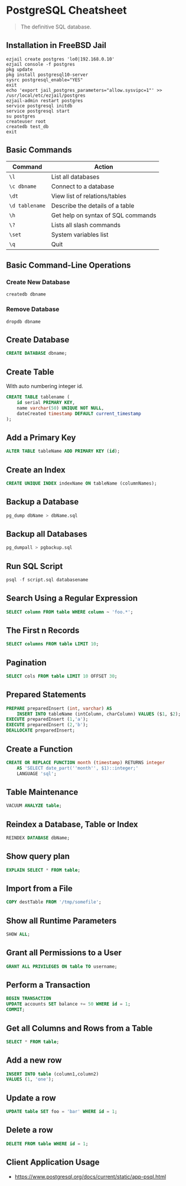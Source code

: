 # PostgreSQL Cheatsheet

> The definitive SQL database.

## Installation in FreeBSD Jail

```
ezjail create postgres 'lo0|192.168.0.10'
ezjail console -f postgres
pkg update
pkg install postgresql10-server
sysrc postgresql_enable="YES"
exit
echo 'export jail_postgres_parameters="allow.sysvipc=1"' >> /usr/local/etc/ezjail/postgres
ezjail-admin restart postgres
service postgresql initdb
service postgresql start
su postgres
createuser root
createdb test_db
exit
```

## Basic Commands

Command        | Action
-------------- | ----------------------------------
`\l`           | List all databases
`\c dbname`    | Connect to a database
`\dt`          | View list of relations/tables
`\d tablename` | Describe the details of a table
`\h`           | Get help on syntax of SQL commands
`\?`           | Lists all slash commands
`\set`         | System variables list
`\q`           | Quit

## Basic Command-Line Operations

### Create New Database

```
createdb dbname
```

### Remove Database

```
dropdb dbname
```

## Create Database
```sql
CREATE DATABASE dbname;
```

## Create Table
With auto numbering integer id.
```sql
CREATE TABLE tablename (
    id serial PRIMARY KEY,
    name varchar(50) UNIQUE NOT NULL,
    dateCreated timestamp DEFAULT current_timestamp
);
```

## Add a Primary Key
```sql
ALTER TABLE tableName ADD PRIMARY KEY (id);
```

## Create an Index
```sql
CREATE UNIQUE INDEX indexName ON tableName (columnNames);
```

## Backup a Database
```sql
pg_dump dbName > dbName.sql
```

## Backup all Databases
```sql
pg_dumpall > pgbackup.sql
```

## Run SQL Script
```sql
psql -f script.sql databasename
```

## Search Using a Regular Expression
```sql
SELECT column FROM table WHERE column ~ 'foo.*';
```

## The First n Records
```sql
SELECT columns FROM table LIMIT 10;
```

## Pagination
```sql
SELECT cols FROM table LIMIT 10 OFFSET 30;
```

## Prepared Statements
```sql
PREPARE preparedInsert (int, varchar) AS
    INSERT INTO tableName (intColumn, charColumn) VALUES ($1, $2);
EXECUTE preparedInsert (1,'a');
EXECUTE preparedInsert (2,'b');
DEALLOCATE preparedInsert;
```

## Create a Function
```sql
CREATE OR REPLACE FUNCTION month (timestamp) RETURNS integer
    AS 'SELECT date_part(''month'', $1)::integer;'
    LANGUAGE 'sql';
```

## Table Maintenance
```sql
VACUUM ANALYZE table;
```

## Reindex a Database, Table or Index
```sql
REINDEX DATABASE dbName;
```

## Show query plan
```sql
EXPLAIN SELECT * FROM table;
```

## Import from a File
```sql
COPY destTable FROM '/tmp/somefile';
```

## Show all Runtime Parameters
```sql
SHOW ALL;
```

## Grant all Permissions to a User
```sql
GRANT ALL PRIVILEGES ON table TO username;
```

## Perform a Transaction
```sql
BEGIN TRANSACTION
UPDATE accounts SET balance += 50 WHERE id = 1;
COMMIT;
```

## Get all Columns and Rows from a Table
```sql
SELECT * FROM table;
```

## Add a new row
```sql
INSERT INTO table (column1,column2)
VALUES (1, 'one');
```

## Update a row
```sql
UPDATE table SET foo = 'bar' WHERE id = 1;
```

## Delete a row
```sql
DELETE FROM table WHERE id = 1;
```

## Client Application Usage

* https://www.postgresql.org/docs/current/static/app-psql.html
